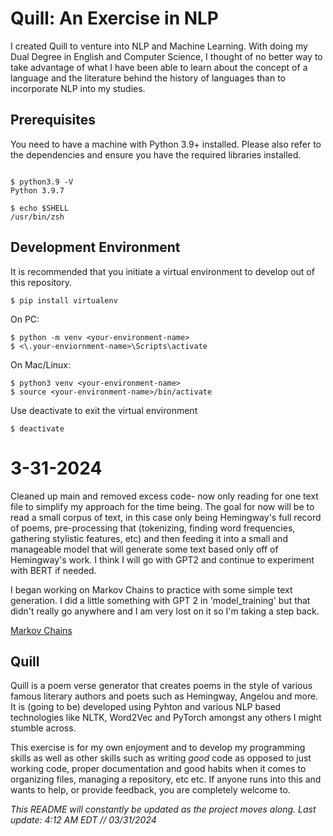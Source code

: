 <h1> Quill: An Exercise in NLP </h1>
I created Quill to venture into NLP and Machine Learning.
 With doing my Dual Degree in English and Computer Science, I thought of no better way to take advantage of what I have been able to learn about the concept
 of a language and the literature behind the history of languages than to incorporate NLP into my studies.



## Prerequisites <a name = "prerequisites"></a>

You need to have a machine with Python 3.9+ installed. Please also refer to the dependencies and ensure you have the required libraries installed.

```Shell

$ python3.9 -V
Python 3.9.7

$ echo $SHELL
/usr/bin/zsh

```

## Development Environment <a name = "Quill"></a>
It is recommended that you initiate a virtual environment to develop out of this repository.

```Shell
$ pip install virtualenv
```

On PC:

```Shell
$ python -m venv <your-environment-name>
$ <\.your-enviornment-name>\Scripts\activate
```

On Mac/Linux:
```Shell
$ python3 venv <your-environment-name>
$ source <your-environment-name>/bin/activate
```

Use deactivate to exit the virtual environment
```Shell
$ deactivate
```

<h1> 3-31-2024 </h1> 
 <p>Cleaned up main and removed excess code- now only reading for one text file to simplify my approach for the time being. The goal for now will be to 
 read a small corpus of text, in this case only being Hemingway's full record of poems, pre-processing that (tokenizing, finding word frequencies, gathering stylistic features, etc) and then feeding it into a small and manageable model that will generate some text based only off of Hemingway's work. I think I will go with GPT2 and continue to experiment with BERT if needed.
</p>

<p>I began working on Markov Chains to practice with some simple text generation. I did a little something with GPT 2 in 'model_training' but that didn't really go anywhere and I am very lost on it so I'm taking a step back.</p>

[Markov Chains](https://www.youtube.com/watch?v=G7FIQ9fXl6U)
 
 <h2> Quill </h2>
Quill is a poem verse generator that creates poems in the style of various famous literary authors and poets such as Hemingway, Angelou and more. It is (going to be) developed using 
Pyhton and various NLP based technologies like NLTK, Word2Vec and PyTorch amongst any others I might stumble across.

 This exercise is for my own enjoyment and to develop my programming skills as well as other skills such as writing _good_ code as opposed to just working code, proper documentation and good habits when it comes to organizing files, managing a repository, etc etc. If anyone runs into this and wants to help, or provide feedback, you are completely welcome to. 

_This README will constantly be updated as the project moves along. Last update: 4:12 AM EDT // 03/31/2024_
